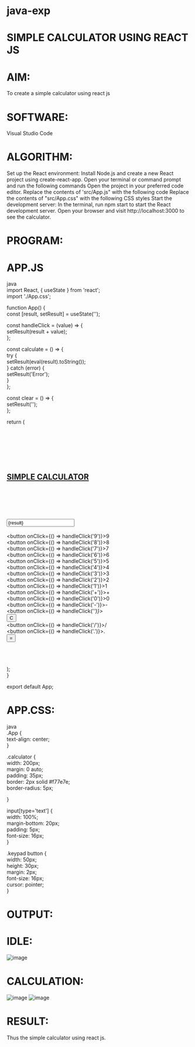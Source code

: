 # java-exp
# SIMPLE CALCULATOR USING REACT JS
# AIM:
To create a simple calculator using react js

# SOFTWARE:
Visual Studio Code

# ALGORITHM:
Set up the React environment: Install Node.js and create a new React project using create-react-app. Open your terminal or command prompt and run the following commands
Open the project in your preferred code editor.
Replace the contents of 'src/App.js" with the following code
Replace the contents of "src/App.css" with the following CSS styles
Start the development server: In the terminal, run npm start to start the React development server.
Open your browser and visit http://localhost:3000 to see the calculator.
# PROGRAM:
# APP.JS
java<br>
import React, { useState } from 'react';<br>
import './App.css';<br>

function App() {<br>
  const [result, setResult] = useState('');<br>

  const handleClick = (value) => {<br>
    setResult(result + value);<br>
  };<br>

  const calculate = () => {<br>
    try {<br>
      setResult(eval(result).toString());<br>
    } catch (error) {<br>
      setResult('Error');<br>
    }<br>
  };<br>

  const clear = () => {<br>
    setResult('');<br>
  };<br>

  return (<br>
    <div className="App"><br>
      <br></br>
      <br></br>
      <h2><u>SIMPLE CALCULATOR</u></h2><br>
      <br></br><br>
      <div className="calculator"><br>
        <input type="text" value={result} readOnly /><br>
        <div className="keypad"><br>
          <button onClick={() => handleClick('9')}>9</button><br>
          <button onClick={() => handleClick('8')}>8</button><br>
          <button onClick={() => handleClick('7')}>7</button><br>
          <button onClick={() => handleClick('6')}>6</button><br>
          <button onClick={() => handleClick('5')}>5</button><br>
          <button onClick={() => handleClick('4')}>4</button><br>
          <button onClick={() => handleClick('3')}>3</button><br>
          <button onClick={() => handleClick('2')}>2</button><br>
          <button onClick={() => handleClick('1')}>1</button><br>
          <button onClick={() => handleClick('+')}>+</button><br>
          <button onClick={() => handleClick('0')}>0</button><br>
          <button onClick={() => handleClick('-')}>-</button><br>
          <button onClick={() => handleClick('*')}>*</button><br>
          <button onClick={clear}>C</button><br>
          <button onClick={() => handleClick('/')}>/</button><br>
          <button onClick={() => handleClick('.')}>.</button><br>
          <button onClick={calculate}>=</button><br>
  </div><br>
      </div><br>
    </div><br>
  );<br>
}<br>

export default App;<br>
# APP.CSS:
java<br>
.App {<br>
  text-align: center;<br>
}<br>

.calculator {<br>
  width: 200px;<br>
  margin: 0 auto;<br>
  padding: 35px;<br>
  border: 2px solid #f77e7e;<br>
  border-radius: 5px;<br>
  
}<br>

input[type='text'] {<br>
  width: 100%;<br>
  margin-bottom: 20px;<br>
  padding: 5px;<br>
  font-size: 16px;<br>
}<br>

.keypad button {<br>
  width: 50px;<br>
  height: 30px;<br>
  margin: 2px;<br>
  font-size: 16px;<br>
  cursor: pointer;<br>
}<br>
# OUTPUT:
# IDLE:
![image](https://github.com/Anuayshh/java-exp/assets/127651217/dd71aa79-7309-4da8-bfe1-0a13a3d1c8db)

# CALCULATION:
![image](https://github.com/Anuayshh/java-exp/assets/127651217/413b5ea9-6256-4439-8cdc-ad9f0e56136f)
![image](https://github.com/Anuayshh/java-exp/assets/127651217/5923b0d1-493b-432a-b14d-1ebcc5be8ff7)


# RESULT:
Thus the simple calculator using react js.
